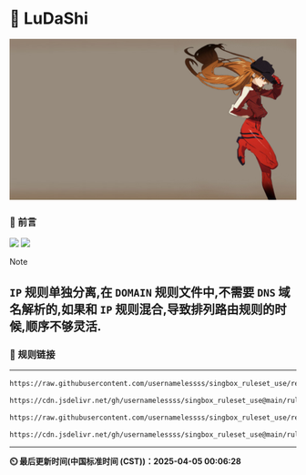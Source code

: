 
# 🧸 LuDaShi
![](https://raw.githubusercontent.com/usernamelessss/picture-bed/main/images/202504042256831.jpg)
### 📣 前言
![](https://shields.io/badge/-移除重复规则-ff69b4) ![](https://shields.io/badge/-IP&nbsp;规则单独存放不与&nbsp;DOMAIN&nbsp;等混合-green)
> [!NOTE]
**`IP` 规则单独分离,在 `DOMAIN` 规则文件中,不需要 `DNS` 域名解析的,如果和 `IP` 规则混合,导致排列路由规则的时候,顺序不够灵活.**
---

###  🔗 规则链接
---

```url
https://raw.githubusercontent.com/usernamelessss/singbox_ruleset_use/refs/heads/main/rule/LuDaShi/LuDaShi_No_IP.json
```

```url
https://cdn.jsdelivr.net/gh/usernamelessss/singbox_ruleset_use@main/rule/LuDaShi/LuDaShi_No_IP.json
```

```url
https://raw.githubusercontent.com/usernamelessss/singbox_ruleset_use/refs/heads/main/rule/LuDaShi/LuDaShi_No_IP.srs
```

```url
https://cdn.jsdelivr.net/gh/usernamelessss/singbox_ruleset_use@main/rule/LuDaShi/LuDaShi_No_IP.srs
```

---
**⏲️ 最后更新时间(中国标准时间 (CST))：2025-04-05 00:06:28**